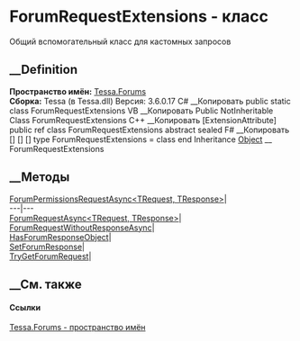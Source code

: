# ForumRequestExtensions - класс
Общий вспомогательный класс для кастомных запросов
## __Definition
 **Пространство имён:** [Tessa.Forums](N_Tessa_Forums.htm)  
 **Сборка:** Tessa (в Tessa.dll) Версия: 3.6.0.17
C# __Копировать
     public static class ForumRequestExtensions
VB __Копировать
    <ExtensionAttribute>
    Public NotInheritable Class ForumRequestExtensions
C++ __Копировать
    [ExtensionAttribute]
    public ref class ForumRequestExtensions abstract sealed
F# __Копировать
     [<AbstractClassAttribute>]
    [<SealedAttribute>]
    [<ExtensionAttribute>]
    type ForumRequestExtensions = class end
Inheritance
    [Object](https://learn.microsoft.com/dotnet/api/system.object) __ ForumRequestExtensions
##  __Методы
[ForumPermissionsRequestAsync<TRequest,
TResponse>](M_Tessa_Forums_ForumRequestExtensions_ForumPermissionsRequestAsync__2.htm)|  
---|---  
[ForumRequestAsync<TRequest,
TResponse>](M_Tessa_Forums_ForumRequestExtensions_ForumRequestAsync__2.htm)|  
[ForumRequestWithoutResponseAsync<TRequest>](M_Tessa_Forums_ForumRequestExtensions_ForumRequestWithoutResponseAsync__1.htm)|  
[HasForumResponseObject](M_Tessa_Forums_ForumRequestExtensions_HasForumResponseObject.htm)|  
[SetForumResponse<TResponse>](M_Tessa_Forums_ForumRequestExtensions_SetForumResponse__1.htm)|  
[TryGetForumRequest<TRequest>](M_Tessa_Forums_ForumRequestExtensions_TryGetForumRequest__1.htm)|  
## __См. также
#### Ссылки
[Tessa.Forums - пространство имён](N_Tessa_Forums.htm)
